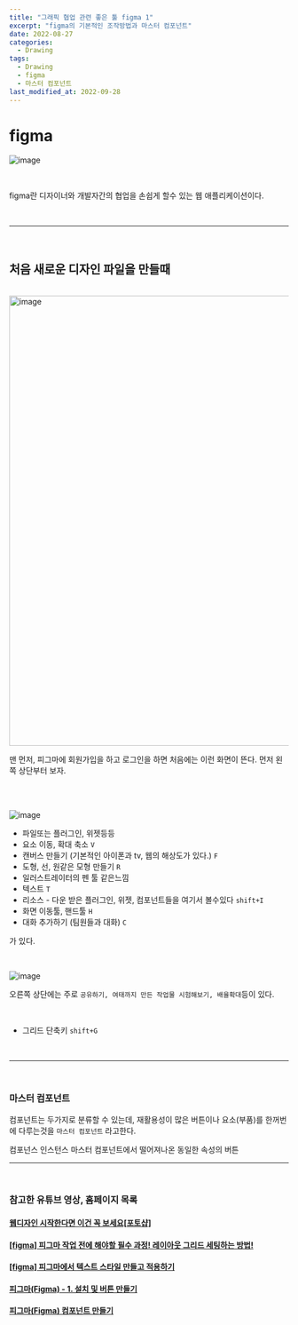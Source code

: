 ```yaml
---
title: "그래픽 협업 관련 좋은 툴 figma 1"
excerpt: "figma의 기본적인 조작방법과 마스터 컴포넌트"
date: 2022-08-27
categories:
  - Drawing
tags:
  - Drawing
  - figma
  - 마스터 컴포넌트
last_modified_at: 2022-09-28
---
```


# figma

![image](https://user-images.githubusercontent.com/91597005/187030103-48a46140-e643-4a7c-8928-ed060fe4004f.png)

<br>

figma란 디자이너와 개발자간의 협업을 손쉽게 할수 있는 웹 애플리케이션이다.

<br>

---

<br>

## 처음 새로운 디자인 파일을 만들때

<br>

<img width="811" alt="image" src="https://user-images.githubusercontent.com/91597005/193233381-f03ccaff-0a8c-4c3b-9876-fb89b48621f9.png">

<br>

맨 먼저, 피그마에 회원가입을 하고 로그인을 하면 처음에는 이런 화면이 뜬다. 먼저 왼쪽 상단부터 보자.

<br>

<br>

![image](https://user-images.githubusercontent.com/91597005/193233756-df28709e-3d48-479f-8bfd-20f4bc9656bc.png)

- 파일또는 플러그인, 위젯등등
- 요소 이동, 확대 축소 `V`
- 캔버스 만들기 (기본적인 아이폰과 tv, 웹의 해상도가 있다.) `F`
- 도형, 선, 원같은 모형 만들기 `R`
- 일러스트레이터의 펜 툴 같은느낌
- 텍스트 `T`
- 리소스 - 다운 받은 플러그인, 위젯, 컴포넌트들을 여기서 볼수있다 `shift+I`
- 화면 이동툴, 핸드툴 `H`
- 대화 추가하기 (팀원들과 대화) `C`

가 있다.

<br>

![image](https://user-images.githubusercontent.com/91597005/193233913-443bfe6c-cf64-4136-ba30-6044da3386e8.png)

오른쪽 상단에는 주로 `공유하기, 여태까지 만든 작업물 시험해보기, 배율확대`등이 있다.

<br>

- 그리드 단축키 `shift+G`

<br>

---

<br>

### 마스터 컴포넌트

컴포넌트는 두가지로 분류할 수 있는데,
재활용성이 많은 버튼이나 요소(부품)를 한꺼번에 다루는것을 `마스터 컴포넌트` 라고한다.

컴포넌스 인스턴스
마스터 컴포넌트에서 떨어져나온 동일한 속성의 버튼

---

<br>

### 참고한 유튜브 영상, 홈페이지 목록

#### [웹디자인 시작한다면 이건 꼭 보세요[포토샵]](https://www.youtube.com/watch?v=X18sPNdD8yw)

#### [[figma] 피그마 작업 전에 해야할 필수 과정! 레이아웃 그리드 세팅하는 방법!](https://nicecarrot2.tistory.com/202)

#### [[figma] 피그마에서 텍스트 스타일 만들고 적용하기](https://nicecarrot2.tistory.com/192)

#### [피그마(Figma) - 1. 설치 및 버튼 만들기](https://nicecarrot2.tistory.com/24?category=862528)

#### [피그마(Figma) 컴포넌트 만들기 ](https://brunch.co.kr/@applehong/14)
